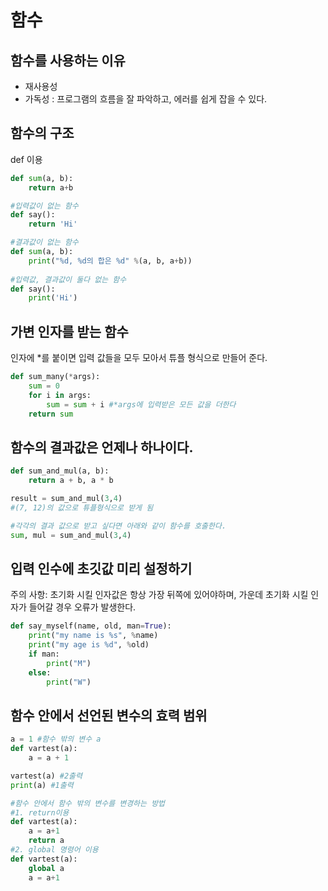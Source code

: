 # 함수

## 함수를 사용하는 이유

- 재사용성
- 가독성 : 프로그램의 흐름을 잘 파악하고, 에러를 쉽게 잡을 수 있다.

## 함수의 구조

def 이용

```python
def sum(a, b):
    return a+b

#입력값이 없는 함수
def say():
    return 'Hi'

#결과값이 없는 함수
def sum(a, b):
    print("%d, %d의 합은 %d" %(a, b, a+b))
    
#입력값, 결과값이 둘다 없는 함수
def say():
    print('Hi')
```

## 가변 인자를 받는 함수

인자에 *를 붙이면 입력 값들을 모두 모아서 튜플 형식으로 만들어 준다.

```python
def sum_many(*args):
    sum = 0
    for i in args:
        sum = sum + i #*args에 입력받은 모든 값을 더한다
    return sum
```

## 함수의 결과값은 언제나 하나이다.

```python
def sum_and_mul(a, b):
    return a + b, a * b

result = sum_and_mul(3,4)
#(7, 12)의 값으로 튜플형식으로 받게 됨

#각각의 결과 값으로 받고 싶다면 아래와 같이 함수를 호출한다.
sum, mul = sum_and_mul(3,4) 
```

## 입력 인수에 초깃값 미리 설정하기

주의 사항: 초기화 시킬 인자값은 항상 가장 뒤쪽에 있어야하며, 가운데 초기화 시킬 인자가 들어갈 경우 오류가 발생한다.

```python
def say_myself(name, old, man=True):
    print("my name is %s", %name)
    print("my age is %d", %old)
    if man:
        print("M")
    else:
        print("W")
```

## 함수 안에서 선언된 변수의 효력 범위

```python
a = 1 #함수 밖의 변수 a
def vartest(a):
    a = a + 1

vartest(a) #2출력
print(a) #1출력

#함수 안에서 함수 밖의 변수를 변경하는 방법
#1. return이용
def vartest(a):
    a = a+1
    return a
#2. global 명령어 이용
def vartest(a):
    global a
    a = a+1
```

